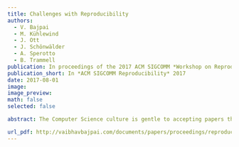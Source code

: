 ```yaml
---
title: Challenges with Reproducibility
authors:
  - V. Bajpai 
  - M. Kühlewind
  - J. Ott
  - J. Schönwälder
  - A. Sperotto 
  - B. Trammell
publication: In proceedings of the 2017 ACM SIGCOMM *Workshop on Reproducibility*, Los Angeles.
publication_short: In *ACM SIGCOMM Reproducibility* 2017
date: 2017-08-01
image: 
image_preview: 
math: false
selected: false

abstract: The Computer Science culture is gentle to accepting papers that are non-reproducible as long as they appear plausible. In this paper, we discuss some of the challenges with reproducibility and a set of recommendations that we as a community can undertake to initiate a cultural change.

url_pdf: http://vaibhavbajpai.com/documents/papers/proceedings/reproducibility-sigcomm-workshop-2017.pdf
---
```

